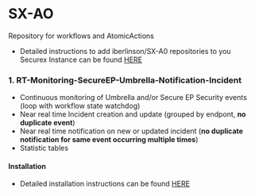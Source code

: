# SX-AO

Repository for workflows and AtomicActions

* Detailed instructions to add iberlinson/SX-A0 repositories to you Securex Instance can be found [HERE](https://github.com/iberlinson/SX-AO/blob/main/repositories.md)

### 1. RT-Monitoring-SecureEP-Umbrella-Notification-Incident

* Continuous monitoring of Umbrella and/or Secure EP Security events (loop with workflow state watchdog)
* Near real time Incident creation and update (grouped by endpont, **no duplicate event**)
* Near real time notification on new or updated incident (**no duplicate notification for same event occurring multiple times**)
* Statistic tables

#### Installation
* Detailed installation instructions can be found [HERE](https://github.com/iberlinson/SX-AO/blob/main/INSTALL.md)
